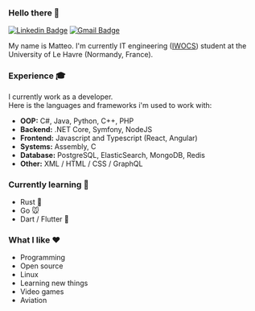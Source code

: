 ### Hello there 👋
 [![Linkedin Badge](https://img.shields.io/badge/-Matteo_AUGER-blue?style=flat-square&logo=Linkedin&logoColor=white&link=https://www.linkedin.com/in/matt%C3%A9o-auger-52148b160/)](https://www.linkedin.com/in/matt%C3%A9o-auger-52148b160/) 
 [![Gmail Badge](https://img.shields.io/badge/-augermtt@gmail.com-c14438?style=flat-square&logo=Gmail&logoColor=white&link=mailto:augermtt@gmail.com)](mailto:augermtt@gmail.com)
 
My name is Matteo. I'm currently IT engineering ([IWOCS](https://www.univ-lehavre.fr/spip.php?formation22)) student at the University of Le Havre (Normandy, France).

### Experience :mortar_board:

I currently work as a developer. \
Here is the languages and frameworks i'm used to work with:
* **OOP:** C#, Java, Python, C++, PHP
* **Backend:** .NET Core, Symfony, NodeJS
* **Frontend:** Javascript and Typescript (React, Angular)
* **Systems:** Assembly, C
* **Database:** PostgreSQL, ElasticSearch, MongoDB, Redis
* **Other:** XML / HTML / CSS / GraphQL


### Currently learning :brain:
* Rust :crab:
* Go :mouse:
* Dart / Flutter :dart:

### What I like :heart:
* Programming
* Open source
* Linux
* Learning new things
* Video games
* Aviation
